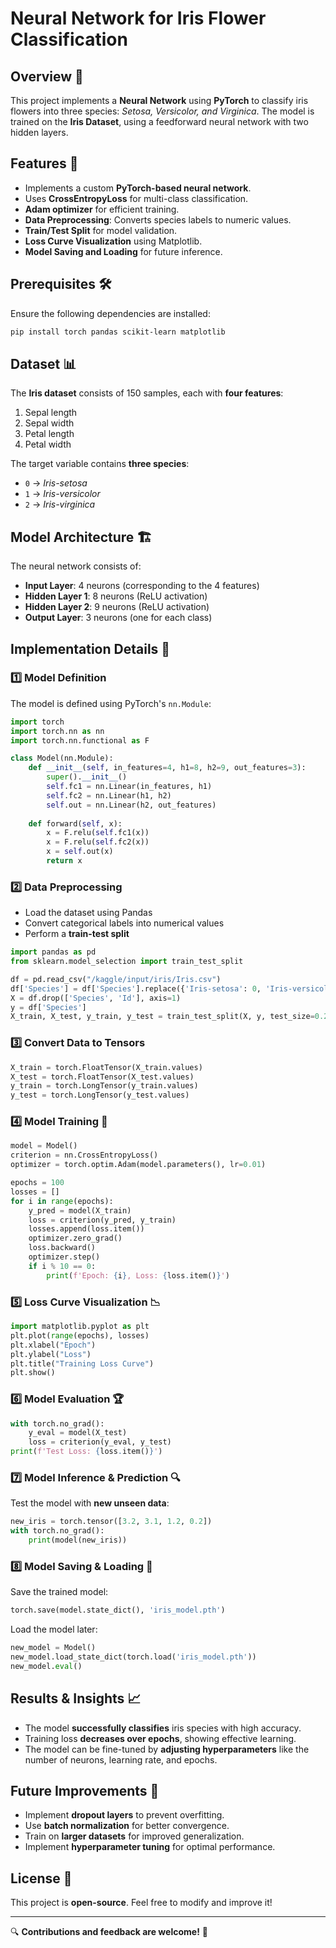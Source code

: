 # Neural Network for Iris Flower Classification

## Overview 🌸
This project implements a **Neural Network** using **PyTorch** to classify iris flowers into three species: *Setosa, Versicolor, and Virginica*. The model is trained on the **Iris Dataset**, using a feedforward neural network with two hidden layers.

## Features 🚀
- Implements a custom **PyTorch-based neural network**.
- Uses **CrossEntropyLoss** for multi-class classification.
- **Adam optimizer** for efficient training.
- **Data Preprocessing**: Converts species labels to numeric values.
- **Train/Test Split** for model validation.
- **Loss Curve Visualization** using Matplotlib.
- **Model Saving and Loading** for future inference.

## Prerequisites 🛠
Ensure the following dependencies are installed:

```bash
pip install torch pandas scikit-learn matplotlib
```

## Dataset 📊
The **Iris dataset** consists of 150 samples, each with **four features**:
1. Sepal length
2. Sepal width
3. Petal length
4. Petal width

The target variable contains **three species**:
- `0` → *Iris-setosa*
- `1` → *Iris-versicolor*
- `2` → *Iris-virginica*

## Model Architecture 🏗️
The neural network consists of:
- **Input Layer**: 4 neurons (corresponding to the 4 features)
- **Hidden Layer 1**: 8 neurons (ReLU activation)
- **Hidden Layer 2**: 9 neurons (ReLU activation)
- **Output Layer**: 3 neurons (one for each class)

## Implementation Details 📜

### 1️⃣ Model Definition
The model is defined using PyTorch's `nn.Module`:
```python
import torch
import torch.nn as nn
import torch.nn.functional as F

class Model(nn.Module):
    def __init__(self, in_features=4, h1=8, h2=9, out_features=3):
        super().__init__()
        self.fc1 = nn.Linear(in_features, h1)
        self.fc2 = nn.Linear(h1, h2)
        self.out = nn.Linear(h2, out_features)
    
    def forward(self, x):
        x = F.relu(self.fc1(x))
        x = F.relu(self.fc2(x))
        x = self.out(x)
        return x
```

### 2️⃣ Data Preprocessing
- Load the dataset using Pandas
- Convert categorical labels into numerical values
- Perform a **train-test split**
```python
import pandas as pd
from sklearn.model_selection import train_test_split

df = pd.read_csv("/kaggle/input/iris/Iris.csv")
df['Species'] = df['Species'].replace({'Iris-setosa': 0, 'Iris-versicolor': 1, 'Iris-virginica': 2})
X = df.drop(['Species', 'Id'], axis=1)
y = df['Species']
X_train, X_test, y_train, y_test = train_test_split(X, y, test_size=0.2, random_state=32)
```

### 3️⃣ Convert Data to Tensors
```python
X_train = torch.FloatTensor(X_train.values)
X_test = torch.FloatTensor(X_test.values)
y_train = torch.LongTensor(y_train.values)
y_test = torch.LongTensor(y_test.values)
```

### 4️⃣ Model Training 🎯
```python
model = Model()
criterion = nn.CrossEntropyLoss()
optimizer = torch.optim.Adam(model.parameters(), lr=0.01)

epochs = 100
losses = []
for i in range(epochs):
    y_pred = model(X_train)
    loss = criterion(y_pred, y_train)
    losses.append(loss.item())
    optimizer.zero_grad()
    loss.backward()
    optimizer.step()
    if i % 10 == 0:
        print(f'Epoch: {i}, Loss: {loss.item()}')
```

### 5️⃣ Loss Curve Visualization 📉
```python
import matplotlib.pyplot as plt
plt.plot(range(epochs), losses)
plt.xlabel("Epoch")
plt.ylabel("Loss")
plt.title("Training Loss Curve")
plt.show()
```

### 6️⃣ Model Evaluation 🏆
```python
with torch.no_grad():
    y_eval = model(X_test)
    loss = criterion(y_eval, y_test)
print(f'Test Loss: {loss.item()}')
```

### 7️⃣ Model Inference & Prediction 🔍
Test the model with **new unseen data**:
```python
new_iris = torch.tensor([3.2, 3.1, 1.2, 0.2])
with torch.no_grad():
    print(model(new_iris))
```

### 8️⃣ Model Saving & Loading 💾
Save the trained model:
```python
torch.save(model.state_dict(), 'iris_model.pth')
```
Load the model later:
```python
new_model = Model()
new_model.load_state_dict(torch.load('iris_model.pth'))
new_model.eval()
```

## Results & Insights 📈
- The model **successfully classifies** iris species with high accuracy.
- Training loss **decreases over epochs**, showing effective learning.
- The model can be fine-tuned by **adjusting hyperparameters** like the number of neurons, learning rate, and epochs.

## Future Improvements 🔮
- Implement **dropout layers** to prevent overfitting.
- Use **batch normalization** for better convergence.
- Train on **larger datasets** for improved generalization.
- Implement **hyperparameter tuning** for optimal performance.

## License 📜
This project is **open-source**. Feel free to modify and improve it!

---
🔍 **Contributions and feedback are welcome!** 🚀
